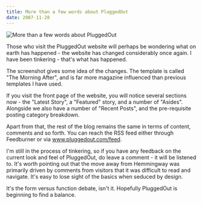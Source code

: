 ```yaml
---
title: More than a few words about PluggedOut
date: 2007-11-28
---
```


![More than a few words about PluggedOut](https://source.unsplash.com/l7dbl-sUg3k/1600x900)

Those who visit the PluggedOut website will perhaps be wondering what on earth has happened - the website has changed considerably once again. I have been tinkering - that's what has happened.

The screenshot gives some idea of the changes. The template is called "The Morning After", and is far more magazine influenced than previous templates I have used.

If you visit the front page of the website, you will notice several sections now - the "Latest Story", a "Featured" story, and a number of "Asides". Alongside we also have a number of "Recent Posts", and the pre-requisite posting category breakdown.

Apart from that, the rest of the blog remains the same in terms of content, comments and so forth. You can reach the RSS feed either through Feedburner or via www.pluggedout.com/feed.

I'm still in the process of tinkering, so if you have any feedback on the current look and feel of PluggedOut, do leave a comment - it will be listened to. It's worth pointing out that the move away from Hemmingway was primarily driven by comments from visitors that it was difficult to read and navigate. It's easy to lose sight of the basics when seduced by design.

It's the form versus function debate, isn't it. Hopefully PluggedOut is beginning to find a balance.